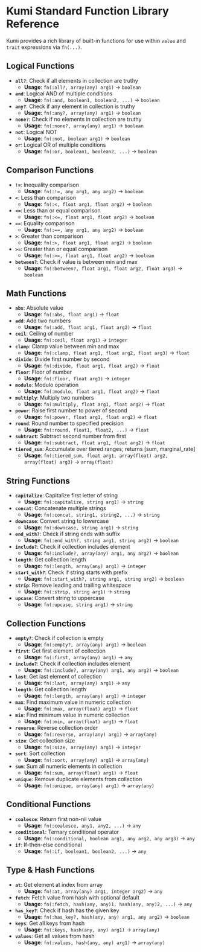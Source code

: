 # Kumi Standard Function Library Reference

Kumi provides a rich library of built-in functions for use within `value` and `trait` expressions via `fn(...)`.

## Logical Functions

* **`all?`**: Check if all elements in collection are truthy
  * **Usage**: `fn(:all?, array(any) arg1)` → `boolean`
* **`and`**: Logical AND of multiple conditions
  * **Usage**: `fn(:and, boolean1, boolean2, ...)` → `boolean`
* **`any?`**: Check if any element in collection is truthy
  * **Usage**: `fn(:any?, array(any) arg1)` → `boolean`
* **`none?`**: Check if no elements in collection are truthy
  * **Usage**: `fn(:none?, array(any) arg1)` → `boolean`
* **`not`**: Logical NOT
  * **Usage**: `fn(:not, boolean arg1)` → `boolean`
* **`or`**: Logical OR of multiple conditions
  * **Usage**: `fn(:or, boolean1, boolean2, ...)` → `boolean`

## Comparison Functions

* **`!=`**: Inequality comparison
  * **Usage**: `fn(:!=, any arg1, any arg2)` → `boolean`
* **`<`**: Less than comparison
  * **Usage**: `fn(:<, float arg1, float arg2)` → `boolean`
* **`<=`**: Less than or equal comparison
  * **Usage**: `fn(:<=, float arg1, float arg2)` → `boolean`
* **`==`**: Equality comparison
  * **Usage**: `fn(:==, any arg1, any arg2)` → `boolean`
* **`>`**: Greater than comparison
  * **Usage**: `fn(:>, float arg1, float arg2)` → `boolean`
* **`>=`**: Greater than or equal comparison
  * **Usage**: `fn(:>=, float arg1, float arg2)` → `boolean`
* **`between?`**: Check if value is between min and max
  * **Usage**: `fn(:between?, float arg1, float arg2, float arg3)` → `boolean`

## Math Functions

* **`abs`**: Absolute value
  * **Usage**: `fn(:abs, float arg1)` → `float`
* **`add`**: Add two numbers
  * **Usage**: `fn(:add, float arg1, float arg2)` → `float`
* **`ceil`**: Ceiling of number
  * **Usage**: `fn(:ceil, float arg1)` → `integer`
* **`clamp`**: Clamp value between min and max
  * **Usage**: `fn(:clamp, float arg1, float arg2, float arg3)` → `float`
* **`divide`**: Divide first number by second
  * **Usage**: `fn(:divide, float arg1, float arg2)` → `float`
* **`floor`**: Floor of number
  * **Usage**: `fn(:floor, float arg1)` → `integer`
* **`modulo`**: Modulo operation
  * **Usage**: `fn(:modulo, float arg1, float arg2)` → `float`
* **`multiply`**: Multiply two numbers
  * **Usage**: `fn(:multiply, float arg1, float arg2)` → `float`
* **`power`**: Raise first number to power of second
  * **Usage**: `fn(:power, float arg1, float arg2)` → `float`
* **`round`**: Round number to specified precision
  * **Usage**: `fn(:round, float1, float2, ...)` → `float`
* **`subtract`**: Subtract second number from first
  * **Usage**: `fn(:subtract, float arg1, float arg2)` → `float`
* **`tiered_sum`**: Accumulate over tiered ranges; returns [sum, marginal_rate]
  * **Usage**: `fn(:tiered_sum, float arg1, array(float) arg2, array(float) arg3)` → `array(float)`

## String Functions

* **`capitalize`**: Capitalize first letter of string
  * **Usage**: `fn(:capitalize, string arg1)` → `string`
* **`concat`**: Concatenate multiple strings
  * **Usage**: `fn(:concat, string1, string2, ...)` → `string`
* **`downcase`**: Convert string to lowercase
  * **Usage**: `fn(:downcase, string arg1)` → `string`
* **`end_with?`**: Check if string ends with suffix
  * **Usage**: `fn(:end_with?, string arg1, string arg2)` → `boolean`
* **`include?`**: Check if collection includes element
  * **Usage**: `fn(:include?, array(any) arg1, any arg2)` → `boolean`
* **`length`**: Get collection length
  * **Usage**: `fn(:length, array(any) arg1)` → `integer`
* **`start_with?`**: Check if string starts with prefix
  * **Usage**: `fn(:start_with?, string arg1, string arg2)` → `boolean`
* **`strip`**: Remove leading and trailing whitespace
  * **Usage**: `fn(:strip, string arg1)` → `string`
* **`upcase`**: Convert string to uppercase
  * **Usage**: `fn(:upcase, string arg1)` → `string`

## Collection Functions

* **`empty?`**: Check if collection is empty
  * **Usage**: `fn(:empty?, array(any) arg1)` → `boolean`
* **`first`**: Get first element of collection
  * **Usage**: `fn(:first, array(any) arg1)` → `any`
* **`include?`**: Check if collection includes element
  * **Usage**: `fn(:include?, array(any) arg1, any arg2)` → `boolean`
* **`last`**: Get last element of collection
  * **Usage**: `fn(:last, array(any) arg1)` → `any`
* **`length`**: Get collection length
  * **Usage**: `fn(:length, array(any) arg1)` → `integer`
* **`max`**: Find maximum value in numeric collection
  * **Usage**: `fn(:max, array(float) arg1)` → `float`
* **`min`**: Find minimum value in numeric collection
  * **Usage**: `fn(:min, array(float) arg1)` → `float`
* **`reverse`**: Reverse collection order
  * **Usage**: `fn(:reverse, array(any) arg1)` → `array(any)`
* **`size`**: Get collection size
  * **Usage**: `fn(:size, array(any) arg1)` → `integer`
* **`sort`**: Sort collection
  * **Usage**: `fn(:sort, array(any) arg1)` → `array(any)`
* **`sum`**: Sum all numeric elements in collection
  * **Usage**: `fn(:sum, array(float) arg1)` → `float`
* **`unique`**: Remove duplicate elements from collection
  * **Usage**: `fn(:unique, array(any) arg1)` → `array(any)`

## Conditional Functions

* **`coalesce`**: Return first non-nil value
  * **Usage**: `fn(:coalesce, any1, any2, ...)` → `any`
* **`conditional`**: Ternary conditional operator
  * **Usage**: `fn(:conditional, boolean arg1, any arg2, any arg3)` → `any`
* **`if`**: If-then-else conditional
  * **Usage**: `fn(:if, boolean1, boolean2, ...)` → `any`

## Type & Hash Functions

* **`at`**: Get element at index from array
  * **Usage**: `fn(:at, array(any) arg1, integer arg2)` → `any`
* **`fetch`**: Fetch value from hash with optional default
  * **Usage**: `fn(:fetch, hash(any, any)1, hash(any, any)2, ...)` → `any`
* **`has_key?`**: Check if hash has the given key
  * **Usage**: `fn(:has_key?, hash(any, any) arg1, any arg2)` → `boolean`
* **`keys`**: Get all keys from hash
  * **Usage**: `fn(:keys, hash(any, any) arg1)` → `array(any)`
* **`values`**: Get all values from hash
  * **Usage**: `fn(:values, hash(any, any) arg1)` → `array(any)`
